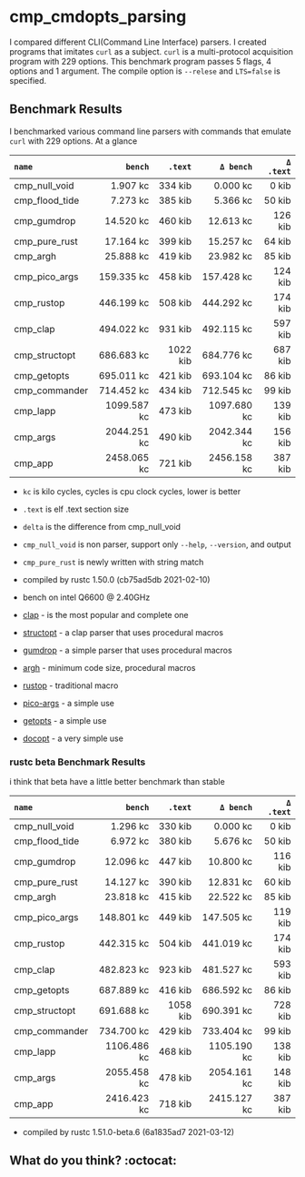 # cmp_cmdopts_parsing

I compared different CLI(Command Line Interface) parsers.
I created programs that imitates `curl` as a subject.
`curl` is a multi-protocol acquisition program with 229 options.
This benchmark program passes 5 flags, 4 options and 1 argument.
The compile option is `--relese` and `LTS=false` is specified.


## Benchmark Results

I benchmarked various command line parsers with commands that emulate `curl` with 229 options.
At a glance

|       `name`       |   `bench`   | `.text`  |  `Δ bench`  | `Δ .text` |
|:-------------------|------------:|---------:|------------:|---------:|
| cmp_null_void      |    1.907 kc |  334 kib |    0.000 kc |    0 kib |
| cmp_flood_tide     |    7.273 kc |  385 kib |    5.366 kc |   50 kib |
| cmp_gumdrop        |   14.520 kc |  460 kib |   12.613 kc |  126 kib |
| cmp_pure_rust      |   17.164 kc |  399 kib |   15.257 kc |   64 kib |
| cmp_argh           |   25.888 kc |  419 kib |   23.982 kc |   85 kib |
| cmp_pico_args      |  159.335 kc |  458 kib |  157.428 kc |  124 kib |
| cmp_rustop         |  446.199 kc |  508 kib |  444.292 kc |  174 kib |
| cmp_clap           |  494.022 kc |  931 kib |  492.115 kc |  597 kib |
| cmp_structopt      |  686.683 kc | 1022 kib |  684.776 kc |  687 kib |
| cmp_getopts        |  695.011 kc |  421 kib |  693.104 kc |   86 kib |
| cmp_commander      |  714.452 kc |  434 kib |  712.545 kc |   99 kib |
| cmp_lapp           | 1099.587 kc |  473 kib | 1097.680 kc |  139 kib |
| cmp_args           | 2044.251 kc |  490 kib | 2042.344 kc |  156 kib |
| cmp_app            | 2458.065 kc |  721 kib | 2456.158 kc |  387 kib |

- `kc` is kilo cycles, cycles is cpu clock cycles, lower is better
- `.text` is elf .text section size
- `delta` is the difference from cmp_null_void
- `cmp_null_void` is non parser, support only `--help`, `--version`, and output
- `cmp_pure_rust` is newly written with string match
- compiled by rustc 1.50.0 (cb75ad5db 2021-02-10)
- bench on intel Q6600 @ 2.40GHz

- [clap](https://crates.io/crates/clap) - is the most popular and complete one
- [structopt](https://crates.io/crates/structopt) - a clap parser that uses procedural macros
- [gumdrop](https://crates.io/crates/gumdrop) - a simple parser that uses procedural macros
- [argh](https://crates.io/crates/argh) - minimum code size, procedural macros
- [rustop](https://crates.io/crates/rustop) - traditional macro
- [pico-args](https://crates.io/crates/pico-args) - a simple use
- [getopts](https://crates.io/crates/getopts) - a simple use
- [docopt](https://crates.io/crates/docopt) - a very simple use


### rustc beta Benchmark Results

 i think that beta have a little better benchmark than stable

|       `name`       |   `bench`   | `.text`  |  `Δ bench`  | `Δ .text` |
|:-------------------|------------:|---------:|------------:|---------:|
| cmp_null_void      |    1.296 kc |  330 kib |    0.000 kc |    0 kib |
| cmp_flood_tide     |    6.972 kc |  380 kib |    5.676 kc |   50 kib |
| cmp_gumdrop        |   12.096 kc |  447 kib |   10.800 kc |  116 kib |
| cmp_pure_rust      |   14.127 kc |  390 kib |   12.831 kc |   60 kib |
| cmp_argh           |   23.818 kc |  415 kib |   22.522 kc |   85 kib |
| cmp_pico_args      |  148.801 kc |  449 kib |  147.505 kc |  119 kib |
| cmp_rustop         |  442.315 kc |  504 kib |  441.019 kc |  174 kib |
| cmp_clap           |  482.823 kc |  923 kib |  481.527 kc |  593 kib |
| cmp_getopts        |  687.889 kc |  416 kib |  686.592 kc |   86 kib |
| cmp_structopt      |  691.688 kc | 1058 kib |  690.391 kc |  728 kib |
| cmp_commander      |  734.700 kc |  429 kib |  733.404 kc |   99 kib |
| cmp_lapp           | 1106.486 kc |  468 kib | 1105.190 kc |  138 kib |
| cmp_args           | 2055.458 kc |  478 kib | 2054.161 kc |  148 kib |
| cmp_app            | 2416.423 kc |  718 kib | 2415.127 kc |  387 kib |

- compiled by rustc 1.51.0-beta.6 (6a1835ad7 2021-03-12)

## What do you think? :octocat:
